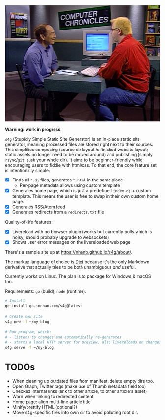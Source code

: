 ![2-men-building-a-website](website-builder.jpg)

**Warning: work in progress**

`s4g` (Stupidly Simple Static Site Generator) is an in-place static site
generator, meaning processed files are stored right next to their sources.
This simplifies composing (source dir layout _is_ finished website layout;
static assets no longer need to be moved around) and publishing
(simply `rsync`/`git push` your whole dir).
It aims to be beginner-friendly while encouraging users to fiddle with
html/css. To that end, the core feature set is intentionally simple:

- [x] Finds all `*.dj` files, generates `*.html` in the same place
    + Per-page metadata allows using custom template
- [x] Generates home page, which is just a predefined `index.dj` + custom
  template. This means the user is free to swap in their own custom home page.
- [x] Generates RSS/Atom feed
- [x] Generates redirects from a `redirects.txt` file

Quality-of-life features:

- [x] Livereload with no browser plugin (works but currently polls which is
  noisy, should probably upgrade to websockets)
- [x] Shows user error messages on the livereloaded web page

There's a sample site up at <https://nhanb.github.io/s4g/about/>.

The markup language of choice is [Djot](https://djot.net/) because it's the
only Markdown derivative that actually tries to be both unambiguous _and_
useful.

Currently works on Linux. The plan is to package for Windows & macOS too.

Requirements: `go` (build), `node` (runtime).

```sh
# Install
go install go.imnhan.com/s4g@latest

# Create new site
s4g new -f ~/my-blog

# Run program, which:
# - listens to changes and automatically re-generates
# - starts a local HTTP server for preview, also livereloads on changes
s4g serve -f ~/my-blog
```

# TODOs

- When cleaning up outdated files from manifest, delete empty dirs too.
- Open Graph, Twitter tags (make use of Thumb metadata field too)
- Checked internal links (link to other article, to other article's asset)
- Warn when linking to redirected content
- Home page: align multi-line article title
- Minify/prettify HTML (optional?)
- Move s4g-specific files into own dir to avoid polluting root dir.
